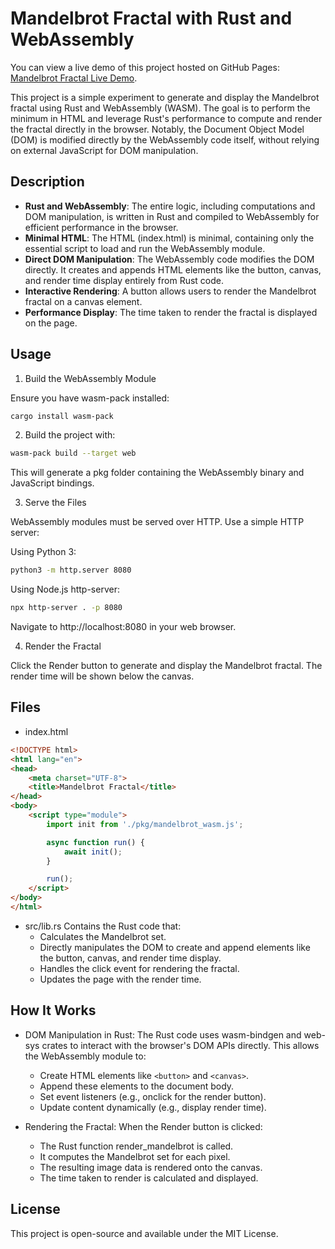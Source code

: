 # Mandelbrot Fractal with Rust and WebAssembly

You can view a live demo of this project hosted on GitHub Pages: [Mandelbrot Fractal Live Demo](https://bemayer.github.io/mandelbrot-wasm/).

This project is a simple experiment to generate and display the Mandelbrot fractal using Rust and WebAssembly (WASM). The goal is to perform the minimum in HTML and leverage Rust's performance to compute and render the fractal directly in the browser. Notably, the Document Object Model (DOM) is modified directly by the WebAssembly code itself, without relying on external JavaScript for DOM manipulation.

## Description
- **Rust and WebAssembly**: The entire logic, including computations and DOM manipulation, is written in Rust and compiled to WebAssembly for efficient performance in the browser.
- **Minimal HTML**: The HTML (index.html) is minimal, containing only the essential script to load and run the WebAssembly module.
- **Direct DOM Manipulation**: The WebAssembly code modifies the DOM directly. It creates and appends HTML elements like the button, canvas, and render time display entirely from Rust code.
- **Interactive Rendering**: A button allows users to render the Mandelbrot fractal on a canvas element.
- **Performance Display**: The time taken to render the fractal is displayed on the page.

## Usage

1. Build the WebAssembly Module

Ensure you have wasm-pack installed:
```bash
cargo install wasm-pack
```

2. Build the project with:

```bash
wasm-pack build --target web
```

This will generate a pkg folder containing the WebAssembly binary and JavaScript bindings.

3. Serve the Files

WebAssembly modules must be served over HTTP. Use a simple HTTP server:

Using Python 3:

```bash
python3 -m http.server 8080
```
Using Node.js http-server:

```bash
npx http-server . -p 8080
```

Navigate to http://localhost:8080 in your web browser.

4. Render the Fractal

Click the Render button to generate and display the Mandelbrot fractal. The render time will be shown below the canvas.

## Files

- index.html

```html
<!DOCTYPE html>
<html lang="en">
<head>
    <meta charset="UTF-8">
    <title>Mandelbrot Fractal</title>
</head>
<body>
    <script type="module">
        import init from './pkg/mandelbrot_wasm.js';

        async function run() {
            await init();
        }

        run();
    </script>
</body>
</html>
```

- src/lib.rs
  Contains the Rust code that:
  - Calculates the Mandelbrot set.
  - Directly manipulates the DOM to create and append elements like the button, canvas, and render time display.
  - Handles the click event for rendering the fractal.
  - Updates the page with the render time.

## How It Works

- DOM Manipulation in Rust:
  The Rust code uses wasm-bindgen and web-sys crates to interact with the browser's DOM APIs directly. This allows the WebAssembly module to:
  - Create HTML elements like `<button>` and `<canvas>`.
  - Append these elements to the document body.
  - Set event listeners (e.g., onclick for the render button).
  - Update content dynamically (e.g., display render time).

- Rendering the Fractal:
  When the Render button is clicked:
  - The Rust function render_mandelbrot is called.
  - It computes the Mandelbrot set for each pixel.
  - The resulting image data is rendered onto the canvas.
  - The time taken to render is calculated and displayed.

## License

This project is open-source and available under the MIT License.
